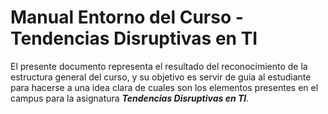 # Manual Entorno del Curso - Tendencias Disruptivas en TI

El presente documento representa el resultado del reconocimiento de la estructura general del curso, y su objetivo es servir de guia al estudiante para hacerse a una idea clara de cuales son los elementos presentes en el campus para la asignatura _**Tendencias Disruptivas en TI**_.



 

